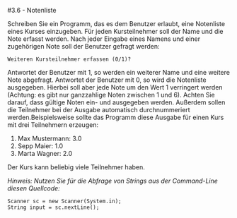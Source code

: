 #3.6 - Notenliste

Schreiben Sie ein Programm, das es dem Benutzer erlaubt, eine Notenliste eines Kurses einzugeben. Für jeden Kursteilnehmer soll der Name und die Note erfasst werden. Nach jeder Eingabe eines Namens und einer zugehörigen Note soll der Benutzer gefragt werden:

    Weiteren Kursteilnehmer erfassen (0/1)?

Antwortet der Benutzer mit 1, so werden ein weiterer Name und eine weitere Note abgefragt. Antwortet der Benutzer mit 0, so wird die Notenliste ausgegeben. Hierbei soll aber jede Note um den Wert 1 verringert werden (Achtung: es gibt nur ganzzahlige Noten zwischen 1 und 6). Achten Sie darauf, dass gültige Noten ein- und ausgegeben werden. Außerdem sollen die Teilnehmer bei der Ausgabe automatisch durchnummeriert werden.Beispielsweise sollte das Programm diese Ausgabe für einen Kurs mit drei Teilnehmern erzeugen:

1. Max Mustermann: 3.0
2. Sepp Maier:     1.0
3. Marta Wagner:   2.0

Der Kurs kann beliebig viele Teilnehmer haben.

*Hinweis: Nutzen Sie für die Abfrage von Strings aus der Command-Line diesen Quellcode:*

    Scanner sc = new Scanner(System.in);
    String input = sc.nextLine();